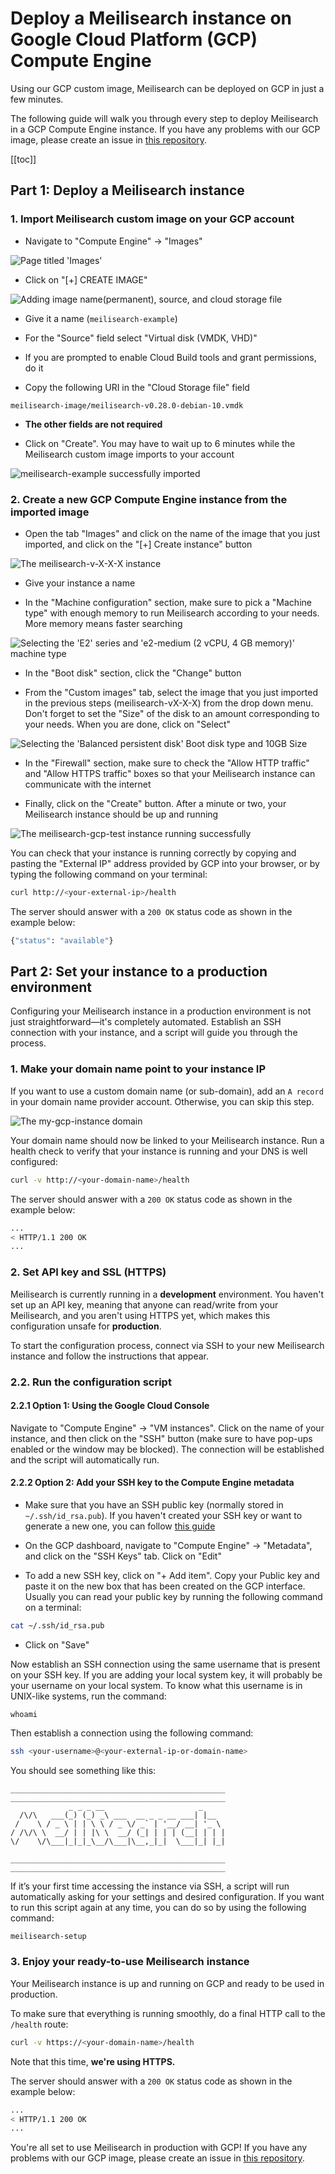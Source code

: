 # Deploy a Meilisearch instance on Google Cloud Platform (GCP) Compute Engine

Using our GCP custom image, Meilisearch can be deployed on GCP in just a few minutes.

The following guide will walk you through every step to deploy Meilisearch in a GCP Compute Engine instance. If you have any problems with our GCP image, please create an issue in [this repository](https://github.com/meilisearch/meilisearch-gcp).

[[toc]]

## Part 1: Deploy a Meilisearch instance

### 1. Import Meilisearch custom image on your GCP account

- Navigate to "Compute Engine" -> "Images"

![Page titled 'Images'](/gcp/01.compute-engine.png)

- Click on "[+] CREATE IMAGE"

![Adding image name(permanent), source, and cloud storage file](/gcp/02.image-info.png)

- Give it a name (`meilisearch-example`)

- For the "Source" field select "Virtual disk (VMDK, VHD)"

- If you are prompted to enable Cloud Build tools and grant permissions, do it

- Copy the following URI in the "Cloud Storage file" field

```
meilisearch-image/meilisearch-v0.28.0-debian-10.vmdk
```

- **The other fields are not required**

- Click on "Create". You may have to wait up to 6 minutes while the Meilisearch custom image imports to your account

![meilisearch-example successfully imported](/gcp/03.import-image.png)

### 2. Create a new GCP Compute Engine instance from the imported image

- Open the tab "Images" and click on the name of the image that you just imported, and click on the "[+] Create instance" button

![The meilisearch-v-X-X-X instance](/gcp/04.create-instance.png)

- Give your instance a name

- In the "Machine configuration" section, make sure to pick a "Machine type" with enough memory to run Meilisearch according to your needs. More memory means faster searching

![Selecting the 'E2' series and 'e2-medium (2 vCPU, 4 GB memory)' machine type](/gcp/05.machine-configuration.png)

- In the "Boot disk" section, click the "Change" button

- From the "Custom images" tab, select the image that you just imported in the previous steps (meilisearch-vX-X-X) from the drop down menu. Don't forget to set the "Size" of the disk to an amount corresponding to your needs. When you are done, click on "Select"

![Selecting the 'Balanced persistent disk' Boot disk type and 10GB Size](/gcp/06.boot-disk.png)

- In the "Firewall" section, make sure to check the "Allow HTTP traffic" and "Allow HTTPS traffic" boxes so that your Meilisearch instance can communicate with the internet

- Finally, click on the "Create" button. After a minute or two, your Meilisearch instance should be up and running

![The meilisearch-gcp-test instance running successfully](/gcp/07.instance-running.png)

You can check that your instance is running correctly by copying and pasting the "External IP" address provided by GCP into your browser, or by typing the following command on your terminal:

```bash
curl http://<your-external-ip>/health
```

The server should answer with a `200 OK` status code as shown in the example below:

```bash
{"status": "available"}
```

## Part 2: Set your instance to a production environment

Configuring your Meilisearch instance in a production environment is not just straightforward—it's completely automated. Establish an SSH connection with your instance, and a script will guide you through the process.

### 1. Make your domain name point to your instance IP

If you want to use a custom domain name (or sub-domain), add an `A record` in your domain name provider account. Otherwise, you can skip this step.

![The my-gcp-instance domain](/gcp/08.domain.png)

Your domain name should now be linked to your Meilisearch instance. Run a health check to verify that your instance is running and your DNS is well configured:

```bash
curl -v http://<your-domain-name>/health
```

The server should answer with a `200 OK` status code as shown in the example below:

```bash
...
< HTTP/1.1 200 OK
...
```

### 2. Set API key and SSL (HTTPS)

Meilisearch is currently running in a **development** environment. You haven't set up an API key, meaning that anyone can read/write from your Meilisearch, and you aren't using HTTPS yet, which makes this configuration unsafe for **production**.

To start the configuration process, connect via SSH to your new Meilisearch instance and follow the instructions that appear.

### 2.2. Run the configuration script

#### 2.2.1 Option 1: Using the Google Cloud Console

Navigate to "Compute Engine" -> "VM instances". Click on the name of your instance, and then click on the "SSH" button (make sure to have pop-ups enabled or the window may be blocked). The connection will be established and the script will automatically run.

#### 2.2.2 Option 2: Add your SSH key to the Compute Engine metadata

- Make sure that you have an SSH public key (normally stored in `~/.ssh/id_rsa.pub`). If you haven't created your SSH key or want to generate a new one, you can follow [this guide](https://www.ssh.com/ssh/keygen/)

- On the GCP dashboard, navigate to "Compute Engine" -> "Metadata", and click on the "SSH Keys" tab. Click on "Edit"

- To add a new SSH key, click on "+ Add item". Copy your Public key and paste it on the new box that has been created on the GCP interface. Usually you can read your public key by running the following command on a terminal:

```bash
cat ~/.ssh/id_rsa.pub
```

- Click on "Save"

Now establish an SSH connection using the same username that is present on your SSH key. If you are adding your local system key, it will probably be your username on your local system. To know what this username is in UNIX-like systems, run the command:

```
whoami
```

Then establish a connection using the following command:

```bash
ssh <your-username>@<your-external-ip-or-domain-name>
```

You should see something like this:

```
________________________________________________
________________________________________________
             _ _ _ __                     _
  /\/\   ___(_) (_) _\ ___  __ _ _ __ ___| |__
 /    \ / _ \ | | \ \ / _ \/ _` | '__/ __| '_ \
/ /\/\ \  __/ | | |\ \  __/ (_| | | | (__| | | |
\/    \/\___|_|_|_\__/\___|\__,_|_|  \___|_| |_|

________________________________________________
________________________________________________
```

If it’s your first time accessing the instance via SSH, a script will run automatically asking for your settings and desired configuration. If you want to run this script again at any time, you can do so by using the following command:

```bash
meilisearch-setup
```

### 3. Enjoy your ready-to-use Meilisearch instance

Your Meilisearch instance is up and running on GCP and ready to be used in production.

To make sure that everything is running smoothly, do a final HTTP call to the `/health` route:

```bash
curl -v https://<your-domain-name>/health
```

Note that this time, **we're using HTTPS.**

The server should answer with a `200 OK` status code as shown in the example below:

```bash
...
< HTTP/1.1 200 OK
...
```

You're all set to use Meilisearch in production with GCP! If you have any problems with our GCP image, please create an issue in [this repository](https://github.com/meilisearch/meilisearch-gcp).
